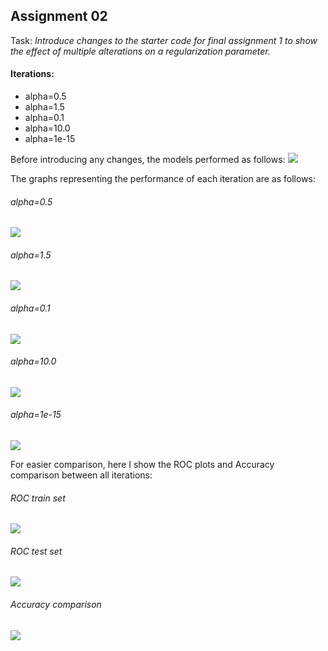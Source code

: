 ## Assignment 02

Task: *Introduce changes to the starter code for final assignment 1 to show the effect of multiple alterations on a regularization parameter.*

#### Iterations:
* alpha=0.5
* alpha=1.5
* alpha=0.1
* alpha=10.0
* alpha=1e-15

Before introducing any changes, the models performed as follows:
![](graphs/default.png)

The graphs representing the performance of each iteration are as follows:
###### alpha=0.5
![](graphs/alpha_0_5.png)
###### alpha=1.5
![](graphs/alpha_1_5.png)
###### alpha=0.1
![](graphs/alpha_0_1.png)
###### alpha=10.0
![](graphs/alpha_10.png)
###### alpha=1e-15
![](graphs/alpha_1e-15.png)


For easier comparison, here I show the ROC plots and Accuracy comparison between all iterations:

###### ROC train set
![](graphs/ROC_train.png)
###### ROC test set
![](graphs/ROC_test.png)
###### Accuracy comparison
![](graphs/accuracy_bar.png)

